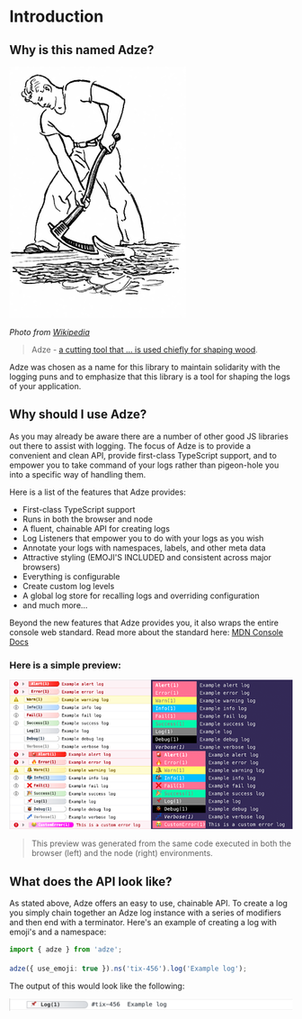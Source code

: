 # Introduction

## Why is this named Adze?

![A drawing of a man using an adze to shape a log](./assets/adze.png)

_Photo from [Wikipedia](https://en.wikipedia.org/wiki/Adze)_

> Adze - [a cutting tool that ... is used chiefly for shaping wood](https://www.merriam-webster.com/dictionary/adze).

Adze was chosen as a name for this library to maintain solidarity with the logging puns and to emphasize that this library is a tool for shaping the logs of your application.

## Why should I use Adze?

As you may already be aware there are a number of other good JS libraries out there to assist with logging. The focus of Adze is to provide a convenient and clean API, provide first-class TypeScript support, and to empower you to take command of your logs rather than pigeon-hole you into a specific way of handling them.

Here is a list of the features that Adze provides:

- First-class TypeScript support
- Runs in both the browser and node
- A fluent, chainable API for creating logs
- Log Listeners that empower you to do with your logs as you wish
- Annotate your logs with namespaces, labels, and other meta data
- Attractive styling (EMOJI'S INCLUDED and consistent across major browsers)
- Everything is configurable
- Create custom log levels
- A global log store for recalling logs and overriding configuration
- and much more...

Beyond the new features that Adze provides you, it also wraps the entire console web standard.
Read more about the standard here: [MDN Console Docs](https://developer.mozilla.org/en-US/docs/Web/API/console)

### Here is a simple preview:

![Preview of Adze logs](./assets/demo.png)

> This preview was generated from the same code executed in both the browser (left) and the node (right) environments.

## What does the API look like?

As stated above, Adze offers an easy to use, chainable API. To create a log you simply chain together an Adze log instance with a series of modifiers and then end with a terminator. Here's an example of creating a log with emoji's and a namespace:

```typescript
import { adze } from 'adze';

adze({ use_emoji: true }).ns('tix-456').log('Example log');
```

The output of this would look like the following:

![Preview of Adze logs](./examples/api_example_output.png)
